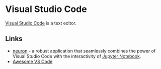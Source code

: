 # Visual Studio Code

[Visual Studio Code](https://code.visualstudio.com/) is a text editor.

## Links

-   [neuron](https://github.com/lorenzo2897/vscode-ipe) - a robust application that seamlessly combines the power of Visual Studio Code with the interactivity of [Jupyter Notebook](https://github.com/myles/wiki/tree/f372daac5c55e94c0709618731da62eceb4e6a76/programming/jupyter-notebook.md).
-   [Awesome VS Code](https://github.com/viatsko/awesome-vscode)